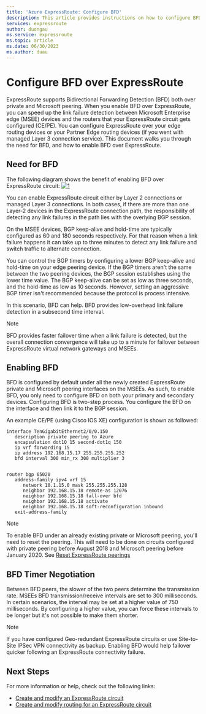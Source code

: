 ```yaml
---
title: 'Azure ExpressRoute: Configure BFD'
description: This article provides instructions on how to configure BFD (Bidirectional Forwarding Detection) over private-peering of an ExpressRoute circuit.
services: expressroute
author: duongau
ms.service: expressroute
ms.topic: article
ms.date: 06/30/2023
ms.author: duau
---
```


# Configure BFD over ExpressRoute

ExpressRoute supports Bidirectional Forwarding Detection (BFD) both over private and Microsoft peering. When you enable BFD over ExpressRoute, you can speed up the link failure detection between Microsoft Enterprise edge (MSEE) devices and the routers that your ExpressRoute circuit gets configured (CE/PE). You can configure ExpressRoute over your edge routing devices or your Partner Edge routing devices (if you went with managed Layer 3 connection service). This document walks you through the need for BFD, and how to enable BFD over ExpressRoute.

## Need for BFD

The following diagram shows the benefit of enabling BFD over ExpressRoute circuit:
[![1]][1]

You can enable ExpressRoute circuit either by Layer 2 connections or managed Layer 3 connections. In both cases, if there are more than one Layer-2 devices in the ExpressRoute connection path, the responsibility of detecting any link failures in the path lies with the overlying BGP session.

On the MSEE devices, BGP keep-alive and hold-time are typically configured as 60 and 180 seconds respectively. For that reason when a link failure happens it can take up to three minutes to detect any link failure and switch traffic to alternate connection.

You can control the BGP timers by configuring a lower BGP keep-alive and hold-time on your edge peering device. If the BGP timers aren't the same between the two peering devices, the BGP session establishes using the lower time value. The BGP keep-alive can be set as low as three seconds, and the hold-time as low as 10 seconds. However, setting an aggressive BGP timer isn't recommended because the protocol is process intensive.

In this scenario, BFD can help. BFD provides low-overhead link failure detection in a subsecond time interval. 

> [!NOTE]
> BFD provides faster failover time when a link failure is detected, but the overall connection convergence will take up to a minute for failover between ExpressRoute virtual network gateways and MSEEs. 
>

## Enabling BFD

BFD is configured by default under all the newly created ExpressRoute private and Microsoft peering interfaces on the MSEEs. As such, to enable BFD, you only need to configure BFD on both your primary and secondary devices. Configuring BFD is two-step process. You configure the BFD on the interface and then link it to the BGP session.

An example CE/PE (using Cisco IOS XE) configuration is shown as followed: 

```console
interface TenGigabitEthernet2/0/0.150
   description private peering to Azure
   encapsulation dot1Q 15 second-dot1q 150
   ip vrf forwarding 15
   ip address 192.168.15.17 255.255.255.252
   bfd interval 300 min_rx 300 multiplier 3


router bgp 65020
   address-family ipv4 vrf 15
      network 10.1.15.0 mask 255.255.255.128
      neighbor 192.168.15.18 remote-as 12076
      neighbor 192.168.15.18 fall-over bfd
      neighbor 192.168.15.18 activate
      neighbor 192.168.15.18 soft-reconfiguration inbound
   exit-address-family
```

>[!NOTE]
>To enable BFD under an already existing private or Microsoft peering, you'll need to reset the peering. This will need to be done on circuits configured with private peering before August 2018 and Microsoft peering before January 2020. See [Reset ExpressRoute peerings][ResetPeering]
>

## BFD Timer Negotiation

Between BFD peers, the slower of the two peers determine the transmission rate. MSEEs BFD transmission/receive intervals are set to 300 milliseconds. In certain scenarios, the interval may be set at a higher value of 750 milliseconds. By configuring a higher value, you can force these intervals to be longer but it's not possible to make them shorter.

>[!NOTE]
>If you have configured Geo-redundant ExpressRoute circuits or use Site-to-Site IPSec VPN connectivity as backup. Enabling BFD would help failover quicker following an ExpressRoute connectivity failure. 
>

## Next Steps

For more information or help, check out the following links:

- [Create and modify an ExpressRoute circuit][CreateCircuit]
- [Create and modify routing for an ExpressRoute circuit][CreatePeering]

<!--Image References-->
[1]: ./media/expressroute-bfd/bfd-need.png "BFD expedites link failure deduction time"

<!--Link References-->
[CreateCircuit]: ./expressroute-howto-circuit-portal-resource-manager.md
[CreatePeering]: ./expressroute-howto-routing-portal-resource-manager.md
[ResetPeering]: ./expressroute-howto-reset-peering.md
